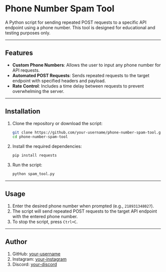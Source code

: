 
# Phone Number Spam Tool

A Python script for sending repeated POST requests to a specific API endpoint using a phone number. This tool is designed for educational and testing purposes only.

---

## Features
- **Custom Phone Numbers**: Allows the user to input any phone number for API requests.
- **Automated POST Requests**: Sends repeated requests to the target endpoint with specified headers and payload.
- **Rate Control**: Includes a time delay between requests to prevent overwhelming the server.

---

## Installation

1. Clone the repository or download the script:

   ```bash
   git clone https://github.com/your-username/phone-number-spam-tool.git
   cd phone-number-spam-tool
   ```

2. Install the required dependencies:

   ```bash
   pip install requests
   ```

3. Run the script:

   ```bash
   python spam_tool.py
   ```

---

## Usage

1. Enter the desired phone number when prompted (e.g., `218931348027`).
2. The script will send repeated POST requests to the target API endpoint with the entered phone number.
3. To stop the script, press `Ctrl+C`.

---

## Author

1. GitHub: [your-username](https://github.com/your-username)
2. Instagram: [your-instagram](https://instagram.com/your-instagram)
3. Discord: [your-discord](https://discordapp.com/users/your-discord)
